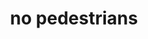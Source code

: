 ---
layout: smileys&emotion
title: no pedestrians
emoji: no_pedestrians
permalink: 🚷.html
image: assets/img/3moji/no_pedestrians.png
---